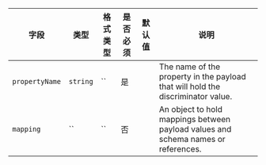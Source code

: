 | 字段 | 类型 | 格式类型 | 是否必须 | 默认值 | 说明 |
|---|---|---|---|---|---|
| `propertyName` | `string` | `` | 是 |  | The name of the property in the payload that will hold the discriminator value. |
| `mapping` | `` | `` | 否 |  | An object to hold mappings between payload values and schema names or references. |
